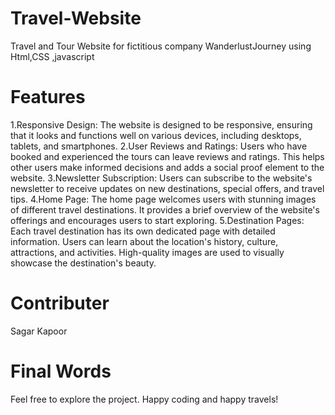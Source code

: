 # Travel-Website
Travel and Tour Website for fictitious company WanderlustJourney using Html,CSS ,javascript
# Features
1.Responsive Design: The website is designed to be responsive, ensuring that it looks and functions well on various devices, including desktops, tablets, and smartphones.
2.User Reviews and Ratings: Users who have booked and experienced the tours can leave reviews and ratings. This helps other users make informed decisions and adds a social proof element to the website.
3.Newsletter Subscription: Users can subscribe to the website's newsletter to receive updates on new destinations, special offers, and travel tips.
4.Home Page: The home page welcomes users with stunning images of different travel destinations. It provides a brief overview of the website's offerings and encourages users to start exploring.
5.Destination Pages: Each travel destination has its own dedicated page with detailed information. Users can learn about the location's history, culture, attractions, and activities. High-quality images are used to visually showcase the destination's beauty.
# Contributer
Sagar Kapoor
# Final Words
Feel free to explore the project. Happy coding and happy travels!

